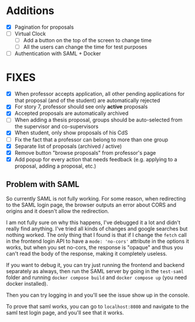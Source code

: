 # Additions
- [x] Pagination for proposals
- [ ] Virtual Clock
    - [ ] Add a button on the top of the screen to change time
    - [ ] All the users can change the time for test purposes
- [ ] Authentication with SAML + Docker

# FIXES
- [x] When professor accepts application, all other pending applications for that proposal (and of the student) are automatically rejected
- [x] For story 7, professor should see only **active** proposals
- [x] Accepted proposals are automatically archived
- [ ] When adding a thesis proposal, groups should be auto-selected from the supervisor and co-supervisors
- [x] When student, only show proposals of his CdS
- [ ] Fix the fact that a professor can belong to more than one group
- [x] Separate list of proposals (archived / active)
- [x] Remove button "browse proposals" from professor's page
- [x] Add popup for every action that needs feedback (e.g. applying to a proposal, adding a proposal, etc.) 

## Problem with SAML
So currently SAML is not fully working. For some reason, when redirecting to the SAML login page, the browser outputs an error about CORS and origins and it doesn't allow the redirection. 

I am not fully sure on why this happens, I've debugged it a lot and didn't really find anything. I've tried all kinds of changes and google searches but nothing worked. The only thing that I found is that if I change the `fetch` call in the frontend login API to have a `mode: 'no-cors'` attribute in the options it works, but when you set no-cors, the response is "opaque" and thus you can't read the body of the response, making it completely useless.

If you want to debug it, you can try just running the frontend and backend separately as always, then run the SAML server by going in the `test-saml` folder and running `docker compose build` and `docker compose up` (you need docker installed). 

Then you can try logging in and you'll see the issue show up in the console.

To prove that saml works, you can go to `localhost:8080` and navigate to the saml test login page, and you'll see that it works.


